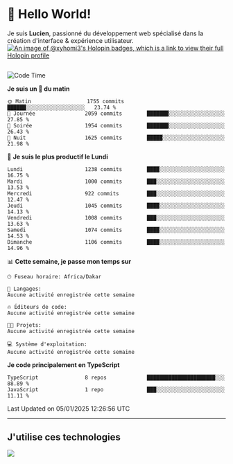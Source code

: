 # 👋 Hello World!

Je suis **Lucien**, passionné du développement web spécialisé dans la création d'interface & expérience utilisateur.
[![An image of @xyhomi3's Holopin badges, which is a link to view their full Holopin profile](https://holopin.me/xyhomi3)](https://holopin.io/@xyhomi3)

##

<!--START_SECTION:waka-->
![Code Time](http://img.shields.io/badge/Code%20Time-2%2C834%20hrs%2050%20mins-blue)

**Je suis un 🐤 du matin** 

```text
🌞 Matin                  1755 commits        ██████░░░░░░░░░░░░░░░░░░░   23.74 % 
🌆 Journée                2059 commits        ███████░░░░░░░░░░░░░░░░░░   27.85 % 
🌃 Soirée                 1954 commits        ███████░░░░░░░░░░░░░░░░░░   26.43 % 
🌙 Nuit                   1625 commits        █████░░░░░░░░░░░░░░░░░░░░   21.98 % 
```
📅 **Je suis le plus productif le Lundi** 

```text
Lundi                    1238 commits        ████░░░░░░░░░░░░░░░░░░░░░   16.75 % 
Mardi                    1000 commits        ███░░░░░░░░░░░░░░░░░░░░░░   13.53 % 
Mercredi                 922 commits         ███░░░░░░░░░░░░░░░░░░░░░░   12.47 % 
Jeudi                    1045 commits        ████░░░░░░░░░░░░░░░░░░░░░   14.13 % 
Vendredi                 1008 commits        ███░░░░░░░░░░░░░░░░░░░░░░   13.63 % 
Samedi                   1074 commits        ████░░░░░░░░░░░░░░░░░░░░░   14.53 % 
Dimanche                 1106 commits        ████░░░░░░░░░░░░░░░░░░░░░   14.96 % 
```


📊 **Cette semaine, je passe mon temps sur** 

```text
🕑︎ Fuseau horaire: Africa/Dakar

💬 Langages: 
Aucune activité enregistrée cette semaine

🔥 Éditeurs de code: 
Aucune activité enregistrée cette semaine

🐱‍💻 Projets: 
Aucune activité enregistrée cette semaine

💻 Système d'exploitation: 
Aucune activité enregistrée cette semaine
```

**Je code principalement en TypeScript** 

```text
TypeScript               8 repos             ██████████████████████░░░   88.89 % 
JavaScript               1 repo              ███░░░░░░░░░░░░░░░░░░░░░░   11.11 % 
```




 Last Updated on 05/01/2025 12:26:56 UTC
<!--END_SECTION:waka-->
---

## J'utilise ces technologies

<p align="left">
  <a href="https://skillicons.dev">
    <img src="https://skillicons.dev/icons?i=ts,js,md,scss,tailwind,react,docker,express,astro,vite,nextjs,vercel,figma,ableton" />
  </a>
</p>

